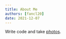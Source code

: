 ```yaml
---
title: About Me
authors: [fancl20]
date: 2021-12-07
---
```


Write code and take [photos](https://lightroom.adobe.com/shares/ee5ab4e5a5dd402595344d5fbfb97c5a).